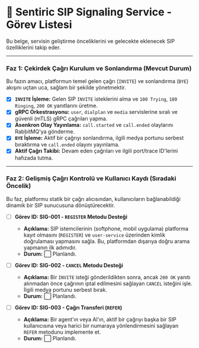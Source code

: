 # 🚦 Sentiric SIP Signaling Service - Görev Listesi

Bu belge, servisin geliştirme önceliklerini ve gelecekte eklenecek SIP özelliklerini takip eder.

---

### Faz 1: Çekirdek Çağrı Kurulum ve Sonlandırma (Mevcut Durum)

Bu fazın amacı, platformun temel gelen çağrı (`INVITE`) ve sonlandırma (`BYE`) akışını uçtan uca, sağlam bir şekilde yönetmektir.

-   [x] **`INVITE` İşleme:** Gelen SIP `INVITE` isteklerini alma ve `100 Trying`, `180 Ringing`, `200 OK` yanıtlarını üretme.
-   [x] **gRPC Orkestrasyonu:** `user`, `dialplan` ve `media` servislerine sıralı ve güvenli (mTLS) gRPC çağrıları yapma.
-   [x] **Asenkron Olay Yayınlama:** `call.started` ve `call.ended` olaylarını RabbitMQ'ya gönderme.
-   [x] **`BYE` İşleme:** Aktif bir çağrıyı sonlandırma, ilgili medya portunu serbest bıraktırma ve `call.ended` olayını yayınlama.
-   [x] **Aktif Çağrı Takibi:** Devam eden çağrıları ve ilgili port/trace ID'lerini hafızada tutma.

---

### Faz 2: Gelişmiş Çağrı Kontrolü ve Kullanıcı Kaydı (Sıradaki Öncelik)

Bu faz, platformu statik bir çağrı alıcısından, kullanıcıların bağlanabildiği dinamik bir SIP sunucusuna dönüştürecektir.

-   [ ] **Görev ID: SIG-001 - `REGISTER` Metodu Desteği**
    -   **Açıklama:** SIP istemcilerinin (softphone, mobil uygulama) platforma kayıt olmasını (`REGISTER`) ve `user-service` üzerinden kimlik doğrulaması yapmasını sağla. Bu, platformdan dışarıya doğru arama yapmanın ilk adımıdır.
    -   **Durum:** ⬜ Planlandı.

-   [ ] **Görev ID: SIG-002 - `CANCEL` Metodu Desteği**
    -   **Açıklama:** Bir `INVITE` isteği gönderildikten sonra, ancak `200 OK` yanıtı alınmadan önce çağrının iptal edilmesini sağlayan `CANCEL` isteğini işle. İlgili medya portunu serbest bırak.
    -   **Durum:** ⬜ Planlandı.

-   [ ] **Görev ID: SIG-003 - Çağrı Transferi (`REFER`)**
    -   **Açıklama:** Bir agent'ın veya AI'ın, aktif bir çağrıyı başka bir SIP kullanıcısına veya harici bir numaraya yönlendirmesini sağlayan `REFER` metodunu implemente et.
    -   **Durum:** ⬜ Planlandı.